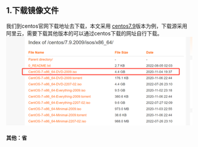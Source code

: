 ## 1.下载镜像文件
我们到centos官网下载地址去下载，本文采用 [centos7.9](https://mirrors.aliyun.com/centos/7.9.2009/isos/x86_64/)版本为例，下载源采用阿里云，需要下载其他版本的可以通过centos下载的网址自行下载。
![下载镜像文件](../../img/hyper/1.jpg)
#### 其他：省